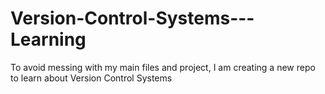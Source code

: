 # Version-Control-Systems---Learning
To avoid messing with my main files and project, I am creating a new repo to learn about Version Control Systems
